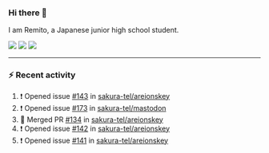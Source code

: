 ### Hi there 👋

I am Remito, a Japanese junior high school student.

[![](https://img.shields.io/mastodon/follow/000000001?domain=https%3A%2F%2Fchillout.chat&style=social)](https://chillout.chat/@remito)
[![](https://img.shields.io/badge/discord-%236C54E8.svg?&style=flat&logo=discord&logoColor=white)](https://discord.com/users/786524349015261204)
[![](https://img.shields.io/badge/Keybase-%23E3E049.svg?&style=flat&logo=Keybase&logoColor=black)](https://keybase.io/remito)

---

### ⚡ Recent activity

<!--START_SECTION:activity--> 
1. ❗️ Opened issue [#143](https://github.com/sakura-tel/areionskey/issues/143) in [sakura-tel/areionskey](https://github.com/sakura-tel/areionskey)
2. ❗️ Opened issue [#173](https://github.com/sakura-tel/mastodon/issues/173) in [sakura-tel/mastodon](https://github.com/sakura-tel/mastodon)
3. 🎉 Merged PR [#134](https://github.com/sakura-tel/areionskey/pull/134) in [sakura-tel/areionskey](https://github.com/sakura-tel/areionskey)
4. ❗️ Opened issue [#142](https://github.com/sakura-tel/areionskey/issues/142) in [sakura-tel/areionskey](https://github.com/sakura-tel/areionskey)
5. ❗️ Opened issue [#141](https://github.com/sakura-tel/areionskey/issues/141) in [sakura-tel/areionskey](https://github.com/sakura-tel/areionskey)
<!--END_SECTION:activity-->

